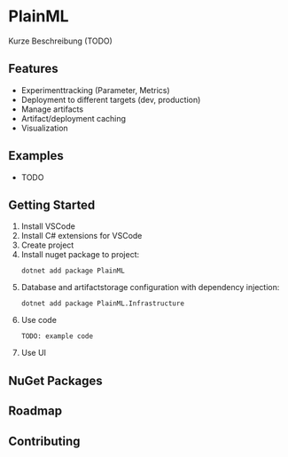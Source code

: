 
# PlainML

Kurze Beschreibung (TODO)

## Features

* Experimenttracking (Parameter, Metrics)
* Deployment to different targets (dev, production)
* Manage artifacts
* Artifact/deployment caching
* Visualization

## Examples

* TODO

## Getting Started

1. Install VSCode
1. Install C# extensions for VSCode
1. Create project
1. Install nuget package to project:
    ```
    dotnet add package PlainML
    ```
1. Database and artifactstorage configuration with dependency injection:
    ```
    dotnet add package PlainML.Infrastructure
    ```
1. Use code
    ```
    TODO: example code
    ```
1. Use UI


## NuGet Packages

## Roadmap

## Contributing
